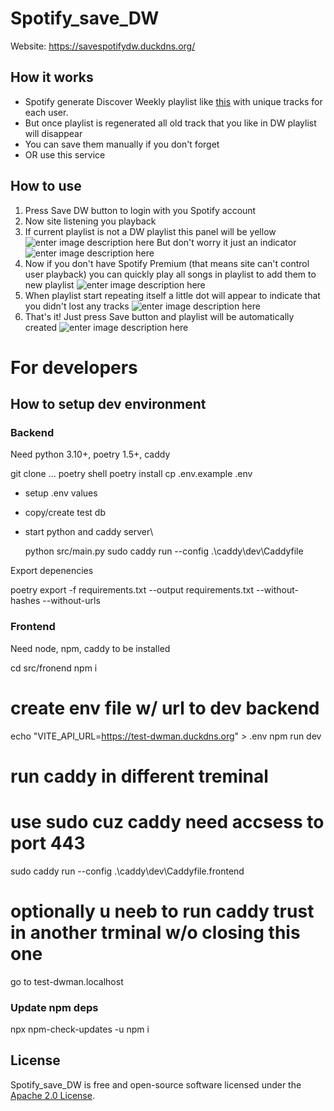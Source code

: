 # Spotify_save_DW

Website: https://savespotifydw.duckdns.org/

## How it works

- Spotify generate Discover Weekly playlist like [this](https://open.spotify.com/playlist/37i9dQZEVXcWlsrx2rT0bU?si=2f332d0c91bb4362) with unique tracks for each user.
- But once playlist is regenerated all old track that you like in DW playlist will disappear
- You can save them manually if you don't forget
- OR use this service

## How to use

1. Press Save DW button to login with you Spotify account
2. Now site listening you playback
3. If current playlist is not a DW playlist this panel will be yellow
   ![enter image description here](https://user-images.githubusercontent.com/54314123/178078452-f82753d4-a958-430f-93cf-7eb075ae661e.png)
   But don't worry it just an indicator ![enter image description here](https://user-images.githubusercontent.com/54314123/178078679-22ff5738-bbda-4adc-9eaf-587bd9b978d7.png)
4. Now if you don't have Spotify Premium (that means site can't control user playback) you can quickly play all songs in playlist to add them to new playlist ![enter image description here](https://user-images.githubusercontent.com/54314123/178078970-9bd523e4-bfed-4b35-a50a-e041c0c675b1.png)
5. When playlist start repeating itself a little dot will appear to indicate that you didn't lost any tracks
   ![enter image description here](https://user-images.githubusercontent.com/54314123/178079135-72a64c12-d283-462c-b8e1-a1b3d778af8c.png)
6. That's it! Just press Save button and playlist will be automatically created
   ![enter image description here](https://user-images.githubusercontent.com/54314123/178079251-484d8a93-b0d6-4c8d-94f7-c1da0f2f57a6.png)


# For developers

## How to setup dev environment

### Backend

Need python 3.10+, poetry 1.5+, caddy

   git clone ...
   poetry shell
   poetry install
   cp .env.example .env

- setup .env values
- copy/create test db
- start python and caddy server\

   python src/main.py
   sudo caddy run --config .\caddy\dev\Caddyfile

Export depenencies

   poetry export -f requirements.txt --output requirements.txt --without-hashes --without-urls

### Frontend

Need node, npm, caddy to be installed

   cd src/fronend
   npm i
   # create env file w/ url to dev backend
   echo "VITE_API_URL=https://test-dwman.duckdns.org" > .env
   npm run dev
   # run caddy in different treminal
   # use sudo cuz caddy need accsess to port 443
   sudo caddy run --config .\caddy\dev\Caddyfile.frontend
   # optionally u neeb to run caddy trust in another trminal w/o closing this one

go to test-dwman.localhost

### Update npm deps

   npx npm-check-updates -u
   npm i

## License

Spotify_save_DW is free and open-source software licensed under the [Apache 2.0 License](https://github.com/create-go-app/cli/blob/master/LICENSE).
